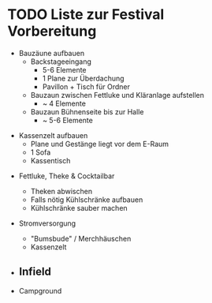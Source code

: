 # TODO Liste zur Festival Vorbereitung
* Bauzäune aufbauen
    - Backstageeingang
        - 5-6 Elemente
        - 1 Plane zur Überdachung
        - Pavillon + Tisch für Ordner
    - Bauzaun zwischen Fettluke und Kläranlage aufstellen
        - ~ 4 Elemente
    - Bauzaun Bühnenseite bis zur Halle
        - ~ 5-6 Elemente

- Kassenzelt aufbauen
    - Plane und Gestänge liegt vor dem E-Raum
    - 1 Sofa
    - Kassentisch

* Fettluke, Theke & Cocktailbar
    - Theken abwischen
    - Falls nötig Kühlschränke aufbauen
    - Kühlschränke sauber machen


* Stromversorgung
    - "Bumsbude" / Merchhäuschen
    - Kassenzelt


* Infield
    -


* Campground
